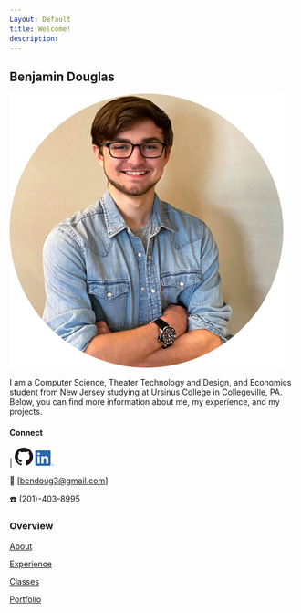 ```yaml
---
Layout: Default
title: Welcome!
description: 
---
```


## Benjamin Douglas

![Headshot](photos\headshotcircular.png)

I am a Computer Science, Theater Technology and Design, and Economics student from New Jersey studying at Ursinus College in Collegeville, PA. Below, you can find more information about me, my experience, and my projects.

#### Connect

| [![Thumbnail of GitHub](photos\GitHub-Mark-32px.png)](https://github.com/bentdoug)         [![LinkedIn Logo](photos\LI-In-Bug.png)](https://linkedin.com/in/benjamin-douglas-1a761518b)    

:email: [bendoug3@gmail.com]

:phone: (201)-403-8995


### Overview



[About](./about.html)

[Experience](https://linkedin.com/in/benjamin-douglas-1a761518b)

[Classes](./courses)

[Portfolio](./portfolio.html)
